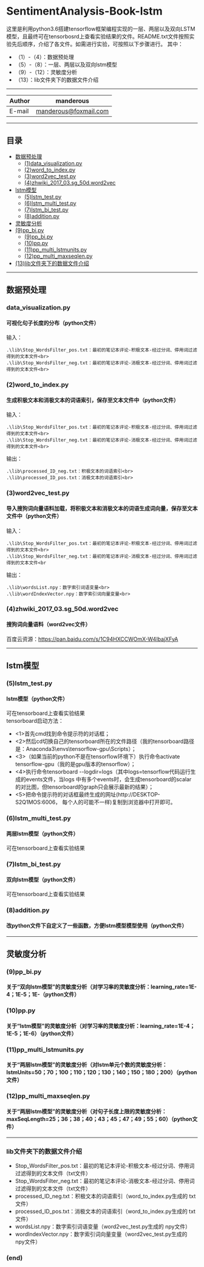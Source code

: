 # SentimentAnalysis-Book-lstm

这里是利用python3.6搭建tensorflow框架编程实现的一层、两层以及双向LSTM模型，且最终可在tensorbosrd上查看实验结果的文件。README.txt文件按照实验先后顺序，介绍了各文件。如需进行实验，可按照以下步骤进行。
其中：<br>
* （1）-（4）：数据预处理<br>
* （5）-（8）：一层、两层以及双向lstm模型<br>
* （9）-（12）：灵敏度分析<br>
* （13）：lib文件夹下的数据文件介绍<br>

****

|Author|manderous|
|---|---|
|E-mail|manderous@foxmail.com|

****

## 目录
* [数据预处理](#数据预处理)
    * [(1)data_visualization.py](#data_visualization.py)
    * [(2)word_to_index.py](#(2)word_to_index.py)
    * [(3)word2vec_test.py](#(3)word2vec_test.py)
    * [(4)zhwiki_2017_03.sg_50d.word2vec](#(4)zhwiki_2017_03.sg_50d.word2vec)
* [lstm模型](#lstm模型)
    * [(5)lstm_test.py](#(5)lstm_test.py)
    * [(6)lstm_multi_test.py](#(6)lstm_multi_test.py)
    * [(7)lstm_bi_test.py](#(7)lstm_bi_test.py)
    * [(8)addition.py](#(8)addition.py)
* [灵敏度分析](#灵敏度分析)
* [(9)pp_bi.py](#(9)pp_bi.py)
    * [(9)pp_bi.py](#(9)pp_bi.py)
    * [(10)pp.py](#(10)pp.py)
    * [(11)pp_multi_lstmunits.py](#(11)pp_multi_lstmunits.py)
    * [(12)pp_multi_maxseqlen.py](#(12)pp_multi_maxseqlen.py)
* [(13)lib文件夹下的数据文件介绍](#lib文件夹下的数据文件介绍)

****

## 数据预处理
### data_visualization.py
#### 可视化句子长度的分布（python文件）
输入：<br>
```
.\lib\Stop_WordsFilter_pos.txt：最初的笔记本评论-积极文本-经过分词、停用词过滤得到的文本文件<br>
.\lib\Stop_WordsFilter_neg.txt：最初的笔记本评论-消极文本-经过分词、停用词过滤得到的文本文件<br>
```

### (2)word_to_index.py
#### 生成积极文本和消极文本的词语索引，保存至文本文件中（python文件）
输入：<br>
```
.\lib\Stop_WordsFilter_pos.txt：最初的笔记本评论-积极文本-经过分词、停用词过滤得到的文本文件<br>
.\lib\Stop_WordsFilter_neg.txt：最初的笔记本评论-消极文本-经过分词、停用词过滤得到的文本文件<br>
```
输出：<br>
```
.\lib\processed_ID_neg.txt：积极文本的词语索引<br>
.\lib\processed_ID_pos.txt：消极文本的词语索引<br>
```

### (3)word2vec_test.py
#### 导入搜狗词向量语料加载，将积极文本和消极文本的词语生成词向量，保存至文本文件中（python文件）
输入：<br>
```
.\lib\Stop_WordsFilter_pos.txt：最初的笔记本评论-积极文本-经过分词、停用词过滤得到的文本文件<br>
.\lib\Stop_WordsFilter_neg.txt：最初的笔记本评论-消极文本-经过分词、停用词过滤得到的文本文件<br
```
输出：<br>
```
.\lib\wordsList.npy：数字索引词语变量<br>
.\lib\wordIndexVector.npy：数字索引词向量变量<br>
```

### (4)zhwiki_2017_03.sg_50d.word2vec
#### 搜狗词向量语料（word2vec文件）
百度云资源：https://pan.baidu.com/s/1C94HXCCWOmX-W4IbajXFyA

****

## lstm模型
### (5)lstm_test.py
#### lstm模型（python文件）
可在tensorboard上查看实验结果<br>
tensorboard启动方法：<br>
* <1>首先cmd找到命令提示符的对话框；
* <2>然后cd切换自己的tensorboard所在的文件路径（我的tensorboard路径是：Anaconda3\envs\tensorflow-gpu\Scripts）；
* <3>（如果当前的python不是在tensorflow环境下）执行命令activate tensorflow-gpu（我的是gpu版本的tensorflow）；
* <4>执行命令tensorboard --logdir=logs（其中logs=tensorflow代码运行生成的events文件，当logs 中有多个events时，会生成tensorboard的scalar 的对比图，但tensorboard的graph只会展示最新的结果）；
* <5>把命令提示符的对话框最终生成的网址(http://DESKTOP-S2Q1MOS:6006， 每个人的可能不一样)复制到浏览器中打开即可。

### (6)lstm_multi_test.py
#### 两层lstm模型（python文件）
可在tensorboard上查看实验结果

### (7)lstm_bi_test.py
#### 双向lstm模型（python文件）
可在tensorboard上查看实验结果

### (8)addition.py
#### 改python文件下自定义了一些函数，方便lstm模型模型使用（python文件）

****

## 灵敏度分析

### (9)pp_bi.py
#### 关于“双向lstm模型”的灵敏度分析（对学习率的灵敏度分析：learning_rate=1E-4；1E-5；1E-（python文件）

### (10)pp.py
#### 关于“lstm模型”的灵敏度分析（对学习率的灵敏度分析：learning_rate=1E-4；1E-5；1E-6）（python文件）

### (11)pp_multi_lstmunits.py
#### 关于“两层lstm模型”的灵敏度分析（对lstm单元个数的灵敏度分析：lstmUnits=50；70；100；110；120；130；140；150；180；200）（python文件）

### (12)pp_multi_maxseqlen.py
#### 关于“两层lstm模型”的灵敏度分析（对句子长度上限的灵敏度分析：maxSeqLength=25；36；38；40；43；45；47；49；55；60）（python文件）

****

### lib文件夹下的数据文件介绍
* Stop_WordsFilter_pos.txt：最初的笔记本评论-积极文本-经过分词、停用词过滤得到的文本文件（txt文件）<br>
* Stop_WordsFilter_neg.txt：最初的笔记本评论-消极文本-经过分词、停用词过滤得到的文本文件（txt文件）<br>
* processed_ID_neg.txt：积极文本的词语索引（word_to_index.py生成的 txt文件）<br>
* processed_ID_pos.txt：消极文本的词语索引（word_to_index.py生成的 txt文件）<br>
* wordsList.npy：数字索引词语变量（word2vec_test.py生成的 npy文件）<br>
* wordIndexVector.npy：数字索引词向量变量（word2vec_test.py生成的 npy文件）<br>

### (end)
